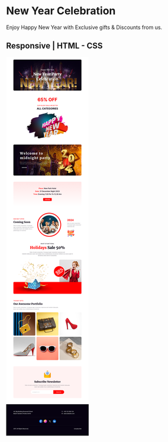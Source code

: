 # New Year Celebration

Enjoy Happy New Year with Exclusive gifts & Discounts from us.

## Responsive | HTML - CSS

<img src="./assets/images/desktop-view.png" />
